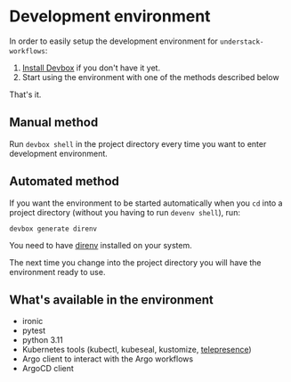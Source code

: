 # Development environment

In order to easily setup the development environment for `understack-workflows`:

1. [Install Devbox](https://www.jetify.com/devbox/docs/installing_devbox/) if
   you don't have it yet.
2. Start using the environment with one of the methods described below

That's it.

## Manual method

Run `devbox shell` in the project directory every time you want to enter
development environment.

## Automated method

If you want the environment to be started automatically when you `cd` into a
project directory (without you having to run `devenv shell`), run:

`devbox generate direnv`

You need to have [direnv](https://direnv.net/docs/installation.html) installed
on your system.

The next time you change into the project directory you will have the
environment ready to use.

## What's available in the environment

- ironic
- pytest
- python 3.11
- Kubernetes tools (kubectl, kubeseal, kustomize, [telepresence][telepresence])
- Argo client to interact with the Argo workflows
- ArgoCD client

[telepresence]: https://www.telepresence.io/
